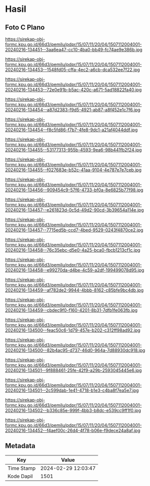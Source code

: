 # Hasil

## Foto C Plano

https://sirekap-obj-formc.kpu.go.id/66d3/pemilu/pdpr/15/07/11/20/04/1507112004001-20240216-134451--3aa6ea47-cc10-4ba0-bb49-fc74ae9e386b.jpg

https://sirekap-obj-formc.kpu.go.id/66d3/pemilu/pdpr/15/07/11/20/04/1507112004001-20240216-134453--1548fd05-cffa-4ec2-a6cb-dca532ee7f22.jpg

https://sirekap-obj-formc.kpu.go.id/66d3/pemilu/pdpr/15/07/11/20/04/1507112004001-20240216-134453--72e0e91b-b5ac-420c-a671-5ad18822fa40.jpg

https://sirekap-obj-formc.kpu.go.id/66d3/pemilu/pdpr/15/07/11/20/04/1507112004001-20240216-134454--a87d2383-f9d5-4921-ab87-a8f452e1c7f6.jpg

https://sirekap-obj-formc.kpu.go.id/66d3/pemilu/pdpr/15/07/11/20/04/1507112004001-20240216-134454--f8c5fd86-f7b7-4fe8-9dc1-a21af4044ddf.jpg

https://sirekap-obj-formc.kpu.go.id/66d3/pemilu/pdpr/15/07/11/20/04/1507112004001-20240216-134455--53177313-955b-4593-9ea6-98b441fb2f24.jpg

https://sirekap-obj-formc.kpu.go.id/66d3/pemilu/pdpr/15/07/11/20/04/1507112004001-20240216-134455--f027683e-b52c-41aa-9104-4e787e7e7ceb.jpg

https://sirekap-obj-formc.kpu.go.id/66d3/pemilu/pdpr/15/07/11/20/04/1507112004001-20240216-134456--909454c9-57f6-4733-bf0a-8e6825b77f98.jpg

https://sirekap-obj-formc.kpu.go.id/66d3/pemilu/pdpr/15/07/11/20/04/1507112004001-20240216-134457--e261823d-0c5d-49d2-90cd-3b39654a114e.jpg

https://sirekap-obj-formc.kpu.go.id/66d3/pemilu/pdpr/15/07/11/20/04/1507112004001-20240216-134457--7715ed5b-ccd7-4bed-9529-0243f4870ce2.jpg

https://sirekap-obj-formc.kpu.go.id/66d3/pemilu/pdpr/15/07/11/20/04/1507112004001-20240216-134458--76c35ebc-d5e0-4a25-bca0-fbcb1213cf1c.jpg

https://sirekap-obj-formc.kpu.go.id/66d3/pemilu/pdpr/15/07/11/20/04/1507112004001-20240216-134458--e99270da-d4be-4c59-a2df-199499078d95.jpg

https://sirekap-obj-formc.kpu.go.id/66d3/pemilu/pdpr/15/07/11/20/04/1507112004001-20240216-134459--af782de2-9944-4bbb-8162-c85bfe9bc4db.jpg

https://sirekap-obj-formc.kpu.go.id/66d3/pemilu/pdpr/15/07/11/20/04/1507112004001-20240216-134459--cbdec9f0-f160-4201-8b31-7dfb1fe063fb.jpg

https://sirekap-obj-formc.kpu.go.id/66d3/pemilu/pdpr/15/07/11/20/04/1507112004001-20240216-134500--feac50c6-1d79-457e-b202-c312ff98ad92.jpg

https://sirekap-obj-formc.kpu.go.id/66d3/pemilu/pdpr/15/07/11/20/04/1507112004001-20240216-134500--82b4ac95-d737-46d0-964a-7d88930dc918.jpg

https://sirekap-obj-formc.kpu.go.id/66d3/pemilu/pdpr/15/07/11/20/04/1507112004001-20240216-134501--9f888461-25fe-42f9-a29b-2593045445e6.jpg

https://sirekap-obj-formc.kpu.go.id/66d3/pemilu/pdpr/15/07/11/20/04/1507112004001-20240216-134501--2c599dab-1e41-4718-b1e3-c4ba8f7ea5e7.jpg

https://sirekap-obj-formc.kpu.go.id/66d3/pemilu/pdpr/15/07/11/20/04/1507112004001-20240216-134502--b336c85e-999f-4bb3-b8dc-e539cc9ff1f0.jpg

https://sirekap-obj-formc.kpu.go.id/66d3/pemilu/pdpr/15/07/11/20/04/1507112004001-20240216-134452--f4aef00c-26d4-4f78-b06e-f9dece24a8af.jpg


## Metadata

| Key        | Value               |
| ---------- | ------------------- |
| Time Stamp | 2024-02-29 12:03:47 |
| Kode Dapil | 1501                |



